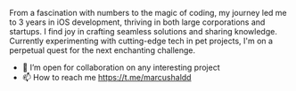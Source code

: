 From a fascination with numbers to the magic of coding, my journey led me to 3 years in iOS development, thriving in both large corporations and startups. I find joy in crafting seamless solutions and sharing knowledge. Currently experimenting with cutting-edge tech in pet projects, I'm on a perpetual quest for the next enchanting challenge.

- 💞️ I’m open for collaboration on any interesting project
- 📫 How to reach me https://t.me/marcushaldd

<!---
LDDmarc/LDDmarc is a ✨ special ✨ repository because its `README.md` (this file) appears on your GitHub profile.
You can click the Preview link to take a look at your changes.
--->
